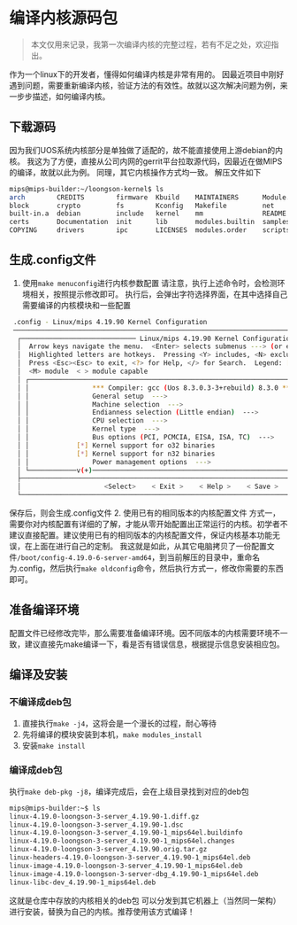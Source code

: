 # 编译内核源码包
>本文仅用来记录，我第一次编译内核的完整过程，若有不足之处，欢迎指出。

作为一个linux下的开发者，懂得如何编译内核是非常有用的。
因最近项目中刚好遇到问题，需要重新编译内核，验证方法的有效性。故就以这次解决问题为例，来一步步描述，如何编译内核。

## 下载源码
因为我们UOS系统内核部分是单独做了适配的，故不能直接使用上游debian的内核。
我这为了方便，直接从公司内网的gerrit平台拉取源代码，因最近在做MIPS的编译，故就以此为例。
同理，其它内核操作方式均一致。
解压文件如下
```bash
mips@mips-builder:~/loongson-kernel$ ls
arch        CREDITS        firmware  Kbuild    MAINTAINERS      Module.symvers  security    virt
block       crypto         fs        Kconfig   Makefile         net             sound       vmlinux
built-in.a  debian         include   kernel    mm               README          System.map  vmlinux.32
certs       Documentation  init      lib       modules.builtin  samples         tools       vmlinux.o
COPYING     drivers        ipc       LICENSES  modules.order    scripts         usr         vmlinuz
```
## 生成.config文件
1. 使用`make menuconfig`进行内核参数配置
请注意，执行上述命令时，会检测环境相关，按照提示修改即可。
执行后，会弹出字符选择界面，在其中选择自己需要编译的内核模块和一些配置
```bash
 .config - Linux/mips 4.19.90 Kernel Configuration                                                        
 ──────────────────────────────────────────────────────────────────────────────────────────────────────── 
  ┌───────────────────────────── Linux/mips 4.19.90 Kernel Configuration ─────────────────────────────┐   
  │  Arrow keys navigate the menu.  <Enter> selects submenus ---> (or empty submenus ----).           │   
  │  Highlighted letters are hotkeys.  Pressing <Y> includes, <N> excludes, <M> modularizes features. │   
  │  Press <Esc><Esc> to exit, <?> for Help, </> for Search.  Legend: [*] built-in  [ ] excluded      │   
  │  <M> module  < > module capable                                                                   │   
  │ ┌───────────────────────────────────────────────────────────────────────────────────────────────┐ │   
  │ │                *** Compiler: gcc (Uos 8.3.0.3-3+rebuild) 8.3.0 ***                            │ │   
  │ │                General setup  --->                                                            │ │   
  │ │                Machine selection  --->                                                        │ │   
  │ │                Endianness selection (Little endian)  --->                                     │ │   
  │ │                CPU selection  --->                                                            │ │   
  │ │                Kernel type  --->                                                              │ │   
  │ │                Bus options (PCI, PCMCIA, EISA, ISA, TC)  --->                                 │ │   
  │ │            [*] Kernel support for o32 binaries                                                │ │   
  │ │            [*] Kernel support for n32 binaries                                                │ │   
  │ │                Power management options  --->                                                 │ │   
  │ └────────────v(+)───────────────────────────────────────────────────────────────────────────────┘ │   
  ├───────────────────────────────────────────────────────────────────────────────────────────────────┤   
  │                     <Select>    < Exit >    < Help >    < Save >    < Load >                      │   
  └───────────────────────────────────────────────────────────────────────────────────────────────────┘ 
```
保存后，则会生成.config文件
2. 使用已有的相同版本的内核配置文件
方式一，需要你对内核配置有详细的了解，才能从零开始配置出正常运行的内核。初学者不建议直接配置。建议使用已有的相同版本的内核配置文件，保证内核基本功能无误，在上面在进行自己的定制。
我这就是如此，从其它电脑拷贝了一份配置文件`/boot/config-4.19.0-6-server-amd64`，到当前解压的目录中，重命名为.config，然后执行`make oldconfig`命令，然后执行方式一，修改你需要的东西即可。

## 准备编译环境
配置文件已经修改完毕，那么需要准备编译环境。因不同版本的内核需要环境不一致，建议直接先make编译一下，看是否有错误信息，根据提示信息安装相应包。

## 编译及安装
### 不编译成deb包
1. 直接执行`make -j4`，这将会是一个漫长的过程，耐心等待
2. 先将编译的模块安装到本机，`make modules_install`
3. 安装`make install`

### 编译成deb包
执行`make deb-pkg -j8`，编译完成后，会在上级目录找到对应的deb包
```bash
mips@mips-builder:~$ ls 
linux-4.19.0-loongson-3-server_4.19.90-1.diff.gz
linux-4.19.0-loongson-3-server_4.19.90-1.dsc
linux-4.19.0-loongson-3-server_4.19.90-1_mips64el.buildinfo
linux-4.19.0-loongson-3-server_4.19.90-1_mips64el.changes
linux-4.19.0-loongson-3-server_4.19.90.orig.tar.gz
linux-headers-4.19.0-loongson-3-server_4.19.90-1_mips64el.deb
linux-image-4.19.0-loongson-3-server_4.19.90-1_mips64el.deb
linux-image-4.19.0-loongson-3-server-dbg_4.19.90-1_mips64el.deb
linux-libc-dev_4.19.90-1_mips64el.deb
```
这就是仓库中存放的内核相关的deb包
可以分发到其它机器上（当然同一架构）进行安装，替换为自己的内核。推荐使用该方式编译！